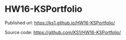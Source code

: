 # HW16-KSPortfolio
Published url: https://ks1.github.io/HW16-KSPortfolio/

Source code: https://github.com/KS1/HW16-KSPortfolio/
